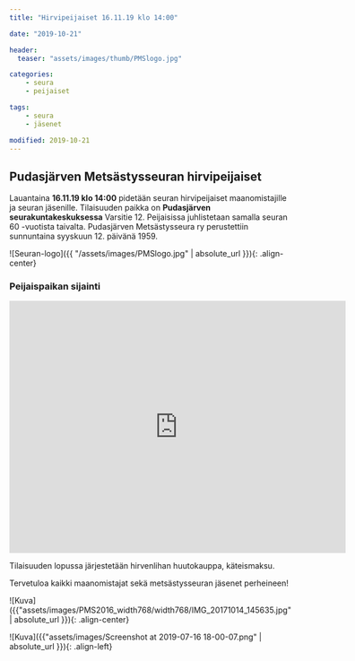 ```yaml
---
title: "Hirvipeijaiset 16.11.19 klo 14:00"

date: "2019-10-21"

header:
  teaser: "assets/images/thumb/PMSlogo.jpg"

categories:
    - seura
    - peijaiset

tags:
    - seura
    - jäsenet

modified: 2019-10-21
---
```


## Pudasjärven Metsästysseuran hirvipeijaiset

Lauantaina **16.11.19 klo 14:00** pidetään seuran hirvipeijaiset maanomistajille ja seuran jäsenille. Tilaisuuden paikka on **Pudasjärven seurakuntakeskuksessa** Varsitie 12. Peijaisissa juhlistetaan samalla seuran 60 -vuotista taivalta. Pudasjärven Metsästysseura ry perustettiin sunnuntaina syyskuun 12. päivänä 1959.

![Seuran-logo]({{ "/assets/images/PMSlogo.jpg" | absolute_url }}){: .align-center}

### Peijaispaikan sijainti

<iframe src="https://www.google.com/maps/embed?pb=!1m18!1m12!1m3!1d1663.3453944944463!2d27.00276891632316!3d65.36113018415894!2m3!1f0!2f0!3f0!3m2!1i1024!2i768!4f13.1!3m3!1m2!1s0x442a3e255069b67f%3A0x8382bc3a5534c548!2sPudasj%C3%A4rven%20Seurakunta!5e0!3m2!1sfi!2sfi!4v1571669924267!5m2!1sfi!2sfi" width="600" height="450" frameborder="0" style="border:0;" allowfullscreen=""></iframe>

Tilaisuuden lopussa järjestetään hirvenlihan huutokauppa, käteismaksu.

Tervetuloa kaikki maanomistajat sekä metsästysseuran jäsenet perheineen!

![Kuva]({{"assets/images/PMS2016_width768/width768/IMG_20171014_145635.jpg" | absolute_url }}){: .align-center}

![Kuva]({{"assets/images/Screenshot at 2019-07-16 18-00-07.png" | absolute_url }}){: .align-left}
